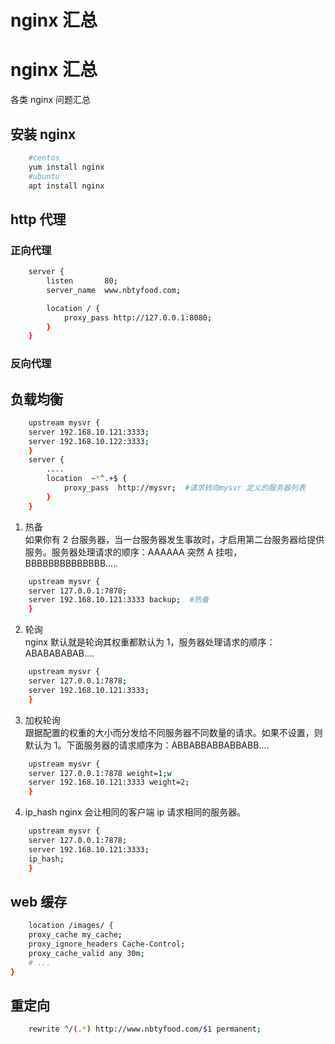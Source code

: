 # nginx 汇总


# nginx 汇总

各类 nginx 问题汇总

## 安装 nginx

```sh
    #centos
    yum install nginx
    #ubuntu
    apt install nginx
```

## http 代理

### 正向代理

```sh
    server {
        listen       80;
        server_name  www.nbtyfood.com;

        location / {
            proxy_pass http://127.0.0.1:8080;
        }
    }
```

### 反向代理

## 负载均衡

```sh
    upstream mysvr {
    server 192.168.10.121:3333;
    server 192.168.10.122:3333;
    }
    server {
        ....
        location  ~*^.+$ {
            proxy_pass  http://mysvr;  #请求转向mysvr 定义的服务器列表
        }
    }
```

1. 热备  
   如果你有 2 台服务器，当一台服务器发生事故时，才启用第二台服务器给提供服务。服务器处理请求的顺序：AAAAAA 突然 A 挂啦，BBBBBBBBBBBBBB.....

```sh
    upstream mysvr {
    server 127.0.0.1:7878;
    server 192.168.10.121:3333 backup;  #热备
    }
```

2. 轮询  
   nginx 默认就是轮询其权重都默认为 1，服务器处理请求的顺序：ABABABABAB....

```sh
    upstream mysvr {
    server 127.0.0.1:7878;
    server 192.168.10.121:3333;
    }
```

3. 加权轮询  
   跟据配置的权重的大小而分发给不同服务器不同数量的请求。如果不设置，则默认为 1。下面服务器的请求顺序为：ABBABBABBABBABB....

```sh
    upstream mysvr {
    server 127.0.0.1:7878 weight=1;w
    server 192.168.10.121:3333 weight=2;
    }
```

4. ip_hash
   nginx 会让相同的客户端 ip 请求相同的服务器。

```sh
    upstream mysvr {
    server 127.0.0.1:7878;
    server 192.168.10.121:3333;
    ip_hash;
    }
```

## web 缓存

```sh
    location /images/ {
    proxy_cache my_cache;
    proxy_ignore_headers Cache-Control;
    proxy_cache_valid any 30m;
    # ...
}
```

## 重定向

```sh
    rewrite ^/(.*) http://www.nbtyfood.com/$1 permanent;
```

